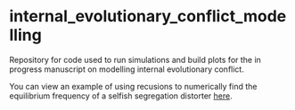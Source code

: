 # internal_evolutionary_conflict_modelling
Repository for code used to run simulations and build plots for the in progress manuscript on modelling internal evolutionary conflict.

You can view an example of using recusions to numerically find the equilibrium frequency of a selfish segregation distorter [here](XXX).
